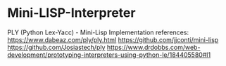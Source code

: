 # Mini-LISP-Interpreter
PLY (Python Lex-Yacc) - Mini-Lisp Implementation
references:
https://www.dabeaz.com/ply/ply.html
https://github.com/jjconti/mini-lisp
https://github.com/Josiastech/ply
https://www.drdobbs.com/web-development/prototyping-interpreters-using-python-le/184405580#l1

